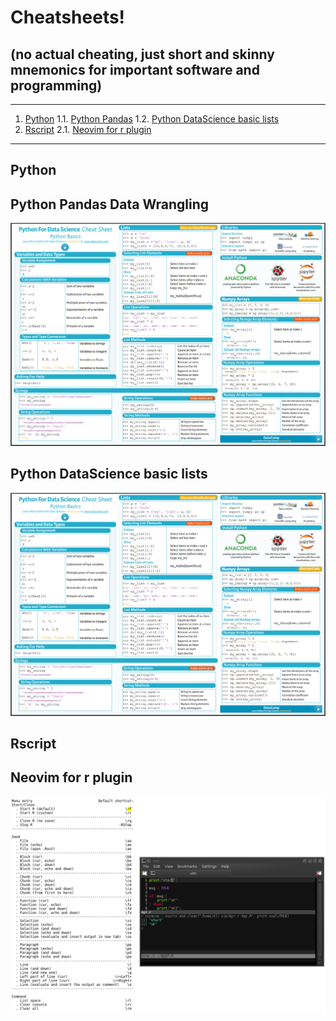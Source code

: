 # Cheatsheets!  

## (no actual cheating, just short and skinny mnemonics for important software and programming)


- - -
1. [Python](#python)
1.1. [Python Pandas](#python_pandas)
1.2. [Python DataScience basic lists](#python_datascience_basic_lists)
2. [Rscript](#rscript)
2.1. [Neovim for r plugin](#neovim_for_r_plugin)  
- - -

<a name="python"></a>
## Python

<a name="python_pandas"></a>
## Python Pandas Data Wrangling
![Alt text](./python_data_science_cheatsheet.png?raw=true "")

<a name="python_datascience_basic_lists"></a>
## Python DataScience basic lists
![Alt text](./python_data_science_cheatsheet.png?raw=true "")

<a name="rscript"></a>
## Rscript

<a name="neovim_for_r_plugin"></a>
## Neovim for r plugin
![Alt text](./neovim_for_r_plugin_code_cheatsheet.png?raw=true "")



